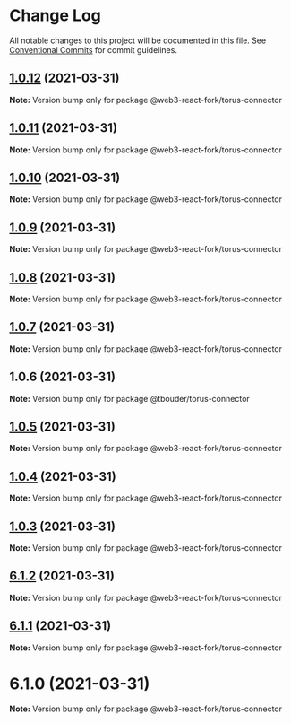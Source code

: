# Change Log

All notable changes to this project will be documented in this file.
See [Conventional Commits](https://conventionalcommits.org) for commit guidelines.

## [1.0.12](https://github.com/TBouder/web3-react-fork/compare/@web3-react-fork/torus-connector@1.0.11...@web3-react-fork/torus-connector@1.0.12) (2021-03-31)

**Note:** Version bump only for package @web3-react-fork/torus-connector





## [1.0.11](https://github.com/TBouder/web3-react-fork/compare/@web3-react-fork/torus-connector@1.0.10...@web3-react-fork/torus-connector@1.0.11) (2021-03-31)

**Note:** Version bump only for package @web3-react-fork/torus-connector





## [1.0.10](https://github.com/TBouder/web3-react-fork/compare/@web3-react-fork/torus-connector@1.0.9...@web3-react-fork/torus-connector@1.0.10) (2021-03-31)

**Note:** Version bump only for package @web3-react-fork/torus-connector





## [1.0.9](https://github.com/TBouder/web3-react-fork/compare/@web3-react-fork/torus-connector@1.0.8...@web3-react-fork/torus-connector@1.0.9) (2021-03-31)

**Note:** Version bump only for package @web3-react-fork/torus-connector





## [1.0.8](https://github.com/TBouder/web3-react-fork/compare/@web3-react-fork/torus-connector@1.0.7...@web3-react-fork/torus-connector@1.0.8) (2021-03-31)

**Note:** Version bump only for package @web3-react-fork/torus-connector





## [1.0.7](https://github.com/TBouder/web3-react-fork/compare/@web3-react-fork/torus-connector@1.0.5...@web3-react-fork/torus-connector@1.0.7) (2021-03-31)

**Note:** Version bump only for package @web3-react-fork/torus-connector





## 1.0.6 (2021-03-31)

**Note:** Version bump only for package @tbouder/torus-connector





## [1.0.5](https://github.com/TBouder/web3-react-fork/compare/@web3-react-fork/torus-connector@1.0.4...@web3-react-fork/torus-connector@1.0.5) (2021-03-31)

**Note:** Version bump only for package @web3-react-fork/torus-connector





## [1.0.4](https://github.com/TBouder/web3-react-fork/compare/@web3-react-fork/torus-connector@1.0.3...@web3-react-fork/torus-connector@1.0.4) (2021-03-31)

**Note:** Version bump only for package @web3-react-fork/torus-connector





## [1.0.3](https://github.com/TBouder/web3-react-fork/compare/@web3-react-fork/torus-connector@6.1.2...@web3-react-fork/torus-connector@1.0.3) (2021-03-31)

**Note:** Version bump only for package @web3-react-fork/torus-connector





## [6.1.2](https://github.com/TBouder/web3-react-fork/compare/@web3-react-fork/torus-connector@6.1.1...@web3-react-fork/torus-connector@6.1.2) (2021-03-31)

**Note:** Version bump only for package @web3-react-fork/torus-connector





## [6.1.1](https://github.com/TBouder/web3-react-fork/compare/@web3-react-fork/torus-connector@6.1.0...@web3-react-fork/torus-connector@6.1.1) (2021-03-31)

**Note:** Version bump only for package @web3-react-fork/torus-connector





# 6.1.0 (2021-03-31)

**Note:** Version bump only for package @web3-react-fork/torus-connector
